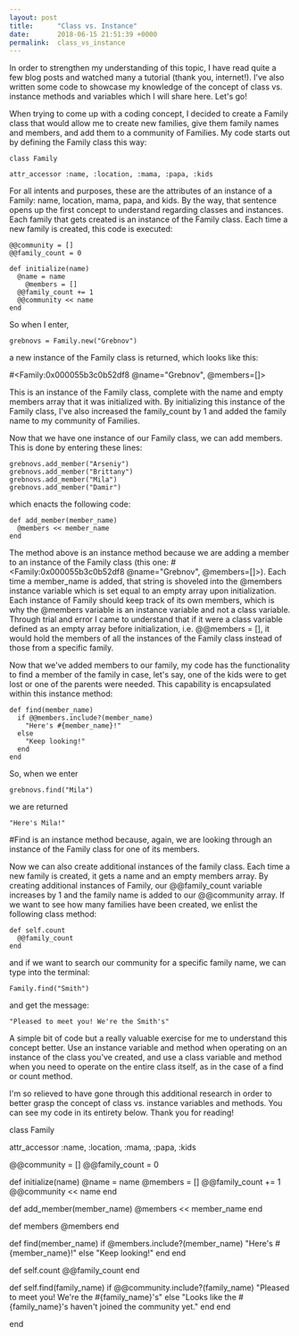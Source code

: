 ```yaml
---
layout: post
title:      "Class vs. Instance"
date:       2018-06-15 21:51:39 +0000
permalink:  class_vs_instance
---
```


In order to strengthen my understanding of this topic, I have read quite a few blog posts and watched many a tutorial (thank you, internet!). I've also written some code to showcase my knowledge of the concept of class vs. instance methods and variables which I will share here. Let's go!

When trying to come up with a coding concept, I decided to create a Family class that would allow me to create new families, give them family names and members, and add them to a community of Families. My code starts out by defining the Family class this way:

```
class Family

attr_accessor :name, :location, :mama, :papa, :kids
```
For all intents and purposes, these are the attributes of an instance of a Family: name, location, mama, papa, and kids. By the way, that sentence opens up the first concept to understand regarding classes and instances. Each family that gets created is an instance of the Family class. Each time a new family is created, this code is executed: 

```
@@community = []
@@family_count = 0

def initialize(name)
  @name = name
	@members = []
  @@family_count += 1
  @@community << name
end
```

So when I enter,

```
grebnovs = Family.new("Grebnov")
```

a new instance of the Family class is returned, which looks like this:

#<Family:0x000055b3c0b52df8 @name="Grebnov", @members=[]>

This is an instance of the Family class, complete with the name and empty members array that it was initialized with. By initializing this instance of the Family class, I've also increased the family_count by 1 and added the family name to my community of Families.

Now that we have one instance of our Family class, we can add members. This is done by entering these lines:

```
grebnovs.add_member("Arseniy")
grebnovs.add_member("Brittany")
grebnovs.add_member("Mila")
grebnovs.add_member("Damir")
```

which enacts the following code:

```
def add_member(member_name)
  @members << member_name
end
```

The method above is an instance method because we are adding a member to an instance of the Family class (this one: #<Family:0x000055b3c0b52df8 @name="Grebnov", @members=[]>). Each time a member_name is added, that string is shoveled into the @members instance variable which is set equal to an empty array upon initialization. Each instance of Family should keep track of its own members, which is why the @members variable is an instance variable and not a class variable. Through trial and error I came to understand that if it were a class variable defined as an empty array before initialization, i.e. @@members = [], it would hold the members of all the instances of the Family class instead of those from a specific family.

Now that we've added members to our family, my code has the functionality to find a member of the family in case, let's say, one of the kids were to get lost or one of the parents were needed. This capability is encapsulated within this instance method:

```
def find(member_name)
  if @@members.include?(member_name)
    "Here's #{member_name}!"
  else 
    "Keep looking!"
  end
end
```

So, when we enter

```
grebnovs.find("Mila")
```

we are returned

```
"Here's Mila!"
```

#Find is an instance method because, again, we are looking through an instance of the Family class for one of its members.

Now we can also create additional instances of the family class. Each time a new family is created, it gets a name and an empty members array. By creating additional instances of Family, our @@family_count variable increases by 1 and the family name is added to our @@community array. If we want to see how many families have been created, we enlist the following class method:

```
def self.count
  @@family_count
end
```

and if we want to search our community for a specific family name, we can type into the terminal:

```
Family.find("Smith")
```

and get the message:

```
"Pleased to meet you! We're the Smith's"
```

A simple bit of code but a really valuable exercise for me to understand this concept better. Use an instance variable and method when operating on an instance of the class you've created, and use a class variable and method when you need to operate on the entire class itself, as in the case of a find or count method.

I'm so relieved to have gone through this additional research in order to better grasp the concept of class vs. instance variables and methods. You can see my code in its entirety below. Thank you for reading!

class Family

attr_accessor :name, :location, :mama, :papa, :kids

@@community = []
@@family_count = 0

def initialize(name)
  @name = name
  @members = []
  @@family_count += 1
  @@community << name
end

def add_member(member_name)
  @members << member_name
end

def members
  @members
end

def find(member_name)
  if @members.include?(member_name)
    "Here's #{member_name}!"
  else 
    "Keep looking!"
  end
end

def self.count
  @@family_count
end

def self.find(family_name)
  if @@community.include?(family_name)
    "Pleased to meet you! We're the #{family_name}'s"
  else
    "Looks like the #{family_name}'s haven't joined the community yet."
  end
end

end










